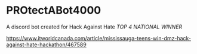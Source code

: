 # PROtectABot4000

A discord bot created for Hack Against Hate
*TOP 4 NATIONAL WINNER*

https://www.itworldcanada.com/article/mississauga-teens-win-dmz-hack-against-hate-hackathon/467589
